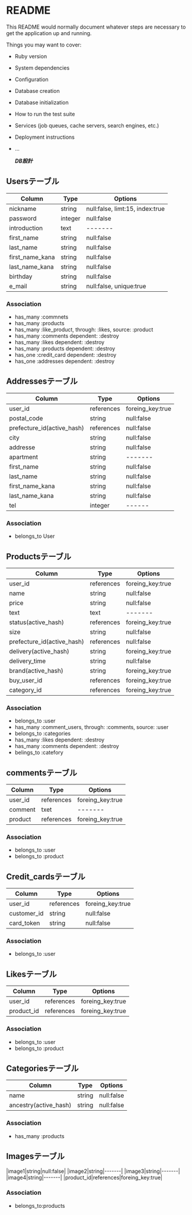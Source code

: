 # README

This README would normally document whatever steps are necessary to get the
application up and running.

Things you may want to cover:

* Ruby version

* System dependencies

* Configuration

* Database creation

* Database initialization

* How to run the test suite

* Services (job queues, cache servers, search engines, etc.)

* Deployment instructions

* ...

  ***DB設計***

## Usersテーブル
  |Column|Type|Options|
  |------|----|-------|
  |nickname|string|null:false, limt:15, index:true|
  |password|integer|null:false|
  |introduction|text|-------|
  |first_name|string|null:false|
  |last_name|string|null:false|
  |first_name_kana|string|null:false|
  |last_name_kana|string|null:false|
  |birthday|string|null:false|
  |e_mail|string|null:false, unique:true|
### Association
- has_many :commnets
- has_many :products
- has_many :like_product, through: :likes, source: :product
- has_many :comments dependent: :destroy
- has_many :likes dependent: :destroy
- has_many :products dependent: :destroy
- has_one :credit_card dependent: :destroy
- has_one :addresses dependent: :destroy
## Addressesテーブル
  |Column|Type|Options|
  |------|----|-------|
  |user_id|references|foreing_key:true|
  |postal_code|string|null:false|
  |prefecture_id(active_hash)|references|null:false|
  |city|string|null:false|
  |addresse|string|null:false|
  |apartment|string|-------|
  |first_name|string|null:false|
  |last_name|string|null:false|
  |first_name_kana|string|null:false|
  |last_name_kana|string|null:false|
  |tel|integer|------|
### Association
- belongs_to User
## Productsテーブル
  |Column|Type|Options|
  |------|----|-------|
  |user_id|references|foreing_key:true|
  |name|string|null:false|
  |price|string|null:false|
  |text|text|-------|
  |status(active_hash)|references|foreing_key:true|
  |size|string|null:false|
  |prefecture_id(active_hash)|references|null:false|
  |delivery(active_hash)|string|foreing_key:true|
  |delivery_time|string|null:false|
  |brand(active_hash)|string|foreing_key:true|
  |buy_user_id|references|foreing_key:true|
  |category_id|references|foreing_key:true|
### Association
- belongs_to :user
- has_many :comment_users, through: :comments, source: :user
- belongs_to :categories
- has_many :likes dependent: :destroy
- has_many :comments dependent: :destroy
- belings_to :catefory
## commentsテーブル
  |Column|Type|Options|
  |------|----|-------|
  |user_id|references|foreing_key:true|
  |comment|txet|-------|
  |product|references|foreing_key:true|
### Association
- belongs_to :user
- belongs_to :product
## Credit_cardsテーブル
  |Column|Type|Options|
  |------|----|-------|
  |user_id|references|foreing_key:true|
  |customer_id|string|null:false|
  |card_token|string|null:false|
### Association
- belongs_to :user
## Likesテーブル
  |Column|Type|Options|
  |------|----|-------|
  |user_id|references|foreing_key:true|
  |product_id|references|foreing_key:true|
### Association
- belongs_to :user
- belongs_to :product
## Categoriesテーブル
  |Column|Type|Options|
  |------|----|-------|
  |name|string|null:false|
  |ancestry(active_hash)|string|null:false|
### Association
- has_many :products
## Imagesテーブル
  |image1|string|null:false|
  |image2|string|-------|
  |image3|string|-------|
  |image4|string|-------|
  |product_id|references|foreing_key:true|
### Association
- belongs_to:products